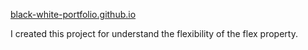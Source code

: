 <a href="black-white-portfolio.github.io">black-white-portfolio.github.io</a>

I created this project for understand the flexibility of the flex property.
